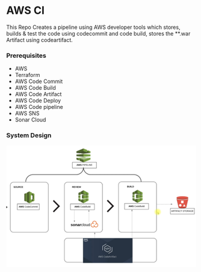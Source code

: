 
# AWS CI

This Repo Creates a pipeline using AWS developer tools which stores, builds & test the code using codecommit and code build,
stores the **.war Artifact using codeartifact.

### Prerequisites
- AWS
- Terraform
- AWS Code Commit
- AWS Code Build
- AWS Code Artifact
- AWS Code Deploy
- AWS Code pipeline
- AWS SNS 
- Sonar Cloud

### System Design

![App Screenshot](aws_ci.png)







